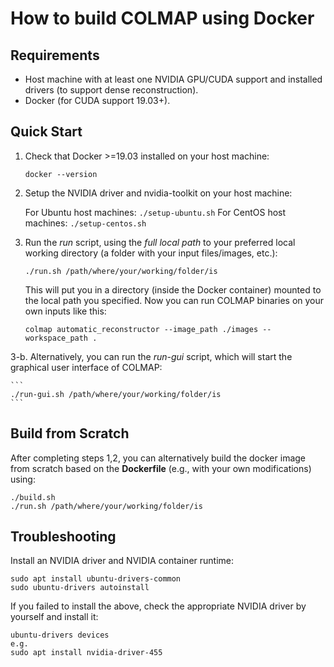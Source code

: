 # How to build COLMAP using Docker

## Requirements

- Host machine with at least one NVIDIA GPU/CUDA support and installed drivers
  (to support dense reconstruction).
- Docker (for CUDA support 19.03+).

## Quick Start

1. Check that Docker >=19.03 installed on your host machine:

    ```
    docker --version
    ```

2. Setup the NVIDIA driver and nvidia-toolkit on your host machine:

    For Ubuntu host machines: `./setup-ubuntu.sh`
    For CentOS host machines: `./setup-centos.sh`

3. Run the *run* script, using the *full local path* to your preferred local
   working directory (a folder with your input files/images, etc.):

    ```
    ./run.sh /path/where/your/working/folder/is
    ```

    This will put you in a directory (inside the Docker container) mounted to
    the local path you specified. Now you can run COLMAP binaries on your own
    inputs like this:

    ```
    colmap automatic_reconstructor --image_path ./images --workspace_path .
    ```

3-b. Alternatively, you can run the *run-gui* script, which will start the graphical user interface of COLMAP:

    ```
    ./run-gui.sh /path/where/your/working/folder/is
    ```

## Build from Scratch

After completing steps 1,2, you can alternatively build the docker image from
scratch based on the **Dockerfile** (e.g., with your own modifications) using:

```
./build.sh
./run.sh /path/where/your/working/folder/is
```

## Troubleshooting

Install an NVIDIA driver and NVIDIA container runtime:

```
sudo apt install ubuntu-drivers-common
sudo ubuntu-drivers autoinstall
```

If you failed to install the above, check the appropriate NVIDIA driver by yourself and install it:

```
ubuntu-drivers devices
e.g.
sudo apt install nvidia-driver-455
```
